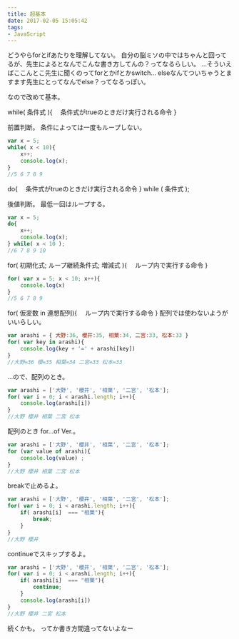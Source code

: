 ```yaml
---
title: 超基本
date: 2017-02-05 15:05:42
tags:
- JavaScript
---
```

どうやらforとifあたりを理解してない。
自分の脳ミソの中ではちゃんと回ってるが、先生によるとなんでこんな書き方してんの？ってなるらしい。
…そういえばここんとこ先生に聞くのってforとかifとかswitch…
elseなんてついちゃうとますます先生にとってなんでelse？ってなるっぽい。

なので改めて基本。

while( 条件式 ){
　条件式がtrueのときだけ実行される命令
}

前置判断。
条件によっては一度もループしない。

```Javascript
var x = 5;
while( x < 10){
    x++;
    console.log(x);
}
//5 6 7 8 9
```

do{
　条件式がtrueのときだけ実行される命令
} while ( 条件式 );

後値判断。
最低一回はループする。

```Javascript
var x = 5;
do{
    x++;
    console.log(x);
} while( x < 10 );
//6 7 8 9 10
```

for( 初期化式; ループ継続条件式; 増減式 ){
　ループ内で実行する命令
}

```Javascript
for( var x = 5; x < 10; x++){
    console.log(x)
}
//5 6 7 8 9
```

for( 仮変数 in 連想配列){
　ループ内で実行する命令
}
配列では使わないようがいいらしい。

```Javascript
var arashi = { 大野:36, 櫻井:35, 相葉:34, 二宮:33, 松本:33 }
for( var key in arashi){
    console.log(key + '=' + arashi[key])
}
//大野=36 櫻=35 相葉=34 二宮=33 松本=33
```

…ので、配列のとき。
```Javascript
var arashi = ['大野', '櫻井', '相葉', '二宮', '松本'];
for( var i = 0; i < arashi.length; i++){
    console.log(arashi[i])
}
//大野 櫻井 相葉 二宮 松本
```

配列のとき for...of Ver.。
```Javascript
var arashi = ['大野', '櫻井', '相葉', '二宮', '松本'];
for (var value of arashi){
    console.log(value) ;
}
//大野 櫻井 相葉 二宮 松本
```

breakで止めるよ。

```Javascript
var arashi = ['大野', '櫻井', '相葉', '二宮', '松本'];
for( var i = 0; i < arashi.length; i++){
    if( arashi[i]  === "相葉"){
        break;
    }
}
//大野 櫻井
```

continueでスキップするよ。
```Javascript
var arashi = ['大野', '櫻井', '相葉', '二宮', '松本'];
for( var i = 0; i < arashi.length; i++){
    if( arashi[i]  === "相葉"){
        continue;
    }
    console.log(arashi[i])
}
//大野 櫻井 二宮 松本
```

続くかも。
ってか書き方間違ってないよなー
